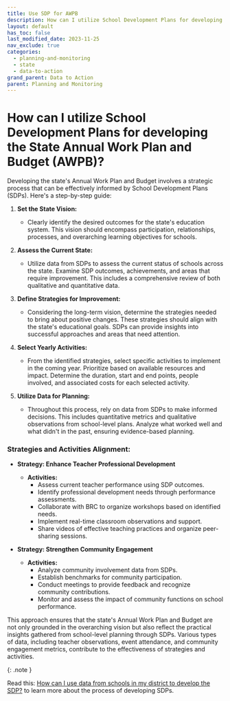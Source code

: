 ```yaml
---
title: Use SDP for AWPB
description: How can I utilize School Development Plans for developing the State Annual Work Plan and Budget (AWPB)?
layout: default
has_toc: false
last_modified_date: 2023-11-25
nav_exclude: true
categories:
  - planning-and-monitoring
  - state
  - data-to-action
grand_parent: Data to Action
parent: Planning and Monitoring
---
```


# How can I utilize School Development Plans for developing the State Annual Work Plan and Budget (AWPB)?

Developing the state's Annual Work Plan and Budget involves a strategic process that can be effectively informed by School Development Plans (SDPs). Here's a step-by-step guide:

1. **Set the State Vision:**
   - Clearly identify the desired outcomes for the state's education system. This vision should encompass participation, relationships, processes, and overarching learning objectives for schools.

2. **Assess the Current State:**
   - Utilize data from SDPs to assess the current status of schools across the state. Examine SDP outcomes, achievements, and areas that require improvement. This includes a comprehensive review of both qualitative and quantitative data.

3. **Define Strategies for Improvement:**
   - Considering the long-term vision, determine the strategies needed to bring about positive changes. These strategies should align with the state's educational goals. SDPs can provide insights into successful approaches and areas that need attention.

4. **Select Yearly Activities:**
   - From the identified strategies, select specific activities to implement in the coming year. Prioritize based on available resources and impact. Determine the duration, start and end points, people involved, and associated costs for each selected activity.

5. **Utilize Data for Planning:**
   - Throughout this process, rely on data from SDPs to make informed decisions. This includes quantitative metrics and qualitative observations from school-level plans. Analyze what worked well and what didn't in the past, ensuring evidence-based planning.

### Strategies and Activities Alignment:

- **Strategy: Enhance Teacher Professional Development**
  - **Activities:**
    - Assess current teacher performance using SDP outcomes.
    - Identify professional development needs through performance assessments.
    - Collaborate with BRC to organize workshops based on identified needs.
    - Implement real-time classroom observations and support.
    - Share videos of effective teaching practices and organize peer-sharing sessions.

- **Strategy: Strengthen Community Engagement**
  - **Activities:**
    - Analyze community involvement data from SDPs.
    - Establish benchmarks for community participation.
    - Conduct meetings to provide feedback and recognize community contributions.
    - Monitor and assess the impact of community functions on school performance.

This approach ensures that the state's Annual Work Plan and Budget are not only grounded in the overarching vision but also reflect the practical insights gathered from school-level planning through SDPs. Various types of data, including teacher observations, event attendance, and community engagement metrics, contribute to the effectiveness of strategies and activities.

{: .note }

Read this: [How can I use data from schools in my district to develop the SDP?](/data-to-action/use-school-data-develop-sdp/) to learn more about the process of developing SDPs.